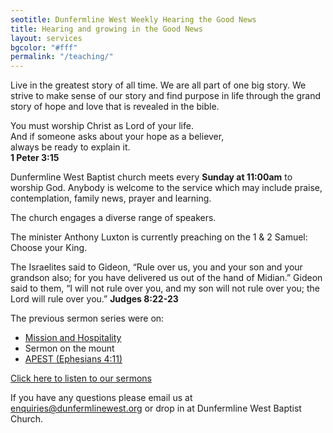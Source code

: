 ```yaml
---
seotitle: Dunfermline West Weekly Hearing the Good News
title: Hearing and growing in the Good News
layout: services
bgcolor: "#fff"
permalink: "/teaching/"
---
```

<div class='row'>
<div class="col-sm-12">
Live in the greatest story of all time. We are all part of one big story. We strive to make sense of our story and find purpose in life through the grand story of hope and love that is revealed in the bible.    
    
<p class='verse text-center'>
You must worship Christ as Lord of your life. <br />
And if someone asks about your hope as a believer, <br />
always be ready to explain it. <br />
<strong>1 Peter 3:15</strong>
</p>
    
Dunfermline West Baptist church meets every <b>Sunday at 11:00am</b> to worship God. Anybody is welcome to the service which may include praise, contemplation, family news, prayer and learning.

The church engages a diverse range of speakers. 

The minister Anthony Luxton is currently preaching on the 1 & 2 Samuel: Choose your King.

<p class='verse'>
The Israelites said to Gideon, “Rule over us, you and your son and your grandson also; for you have delivered us out of the hand of Midian.”  Gideon said to them, “I will not rule over you, and my son will not rule over you; the Lord will rule over you.”
<strong>Judges 8:22-23</strong>
</p>

The previous sermon series were on:
- <a href='{{ site.url }}/mission-hospitality/'>Mission and Hospitality</a>
- Sermon on the mount
- <a href='{{ site.url }}/apest/'>APEST (Ephesians 4:11)</a>

<p>
<a class='btn btn-primary' href='{{ site.url }}/videos/' alt='View sermons'>Click here to listen to our sermons</a>
</p>
<p>
If you have any questions please email us at <a href='mailto:enquiries@dunfermlinewest.org'>enquiries@dunfermlinewest.org</a> or drop in at Dunfermline West Baptist Church.
</p>

</div>
</div>